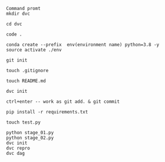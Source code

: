 ```
Command promt
mkdir dvc

cd dvc 

code .
```


```
conda create --prefix  env(environment name) python=3.8 -y 
source activate ./env 
```

```
git init
```

```
touch .gitignore
```

```
touch README.md
```
```
dvc init
```



```
ctrl+enter -- work as git add. & git commit 
```
```
pip install -r requirements.txt 

touch test.py
```

```
python stage_01.py
python stage_02.py
dvc init
dvc repro
dvc dag
``` 

